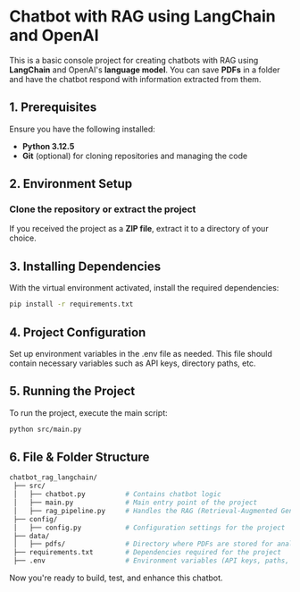 # Chatbot with RAG using LangChain and OpenAI

This is a basic console project for creating chatbots with RAG using **LangChain** and OpenAI's **language model**. You can save **PDFs** in a folder and have the chatbot respond with information extracted from them.

## 1. Prerequisites

Ensure you have the following installed:

- **Python 3.12.5**
- **Git** (optional) for cloning repositories and managing the code

## 2. Environment Setup

### Clone the repository or extract the project
If you received the project as a **ZIP file**, extract it to a directory of your choice.

## 3. Installing Dependencies

With the virtual environment activated, install the required dependencies:

```bash
pip install -r requirements.txt
```

## 4. Project Configuration
Set up environment variables in the .env file as needed. This file should contain necessary variables such as API keys, directory paths, etc.

## 5. Running the Project
To run the project, execute the main script:

```bash
python src/main.py
```

## 6. File & Folder Structure

```bash
chatbot_rag_langchain/
 ├── src/
 │   ├── chatbot.py          # Contains chatbot logic
 │   ├── main.py             # Main entry point of the project
 │   ├── rag_pipeline.py     # Handles the RAG (Retrieval-Augmented Generation) pipeline
 ├── config/
 │   ├── config.py           # Configuration settings for the project
 ├── data/
 │   ├── pdfs/               # Directory where PDFs are stored for analysis or retrieval
 ├── requirements.txt        # Dependencies required for the project
 ├── .env                    # Environment variables (API keys, paths, etc.)                 
```
Now you're ready to build, test, and enhance this chatbot.

